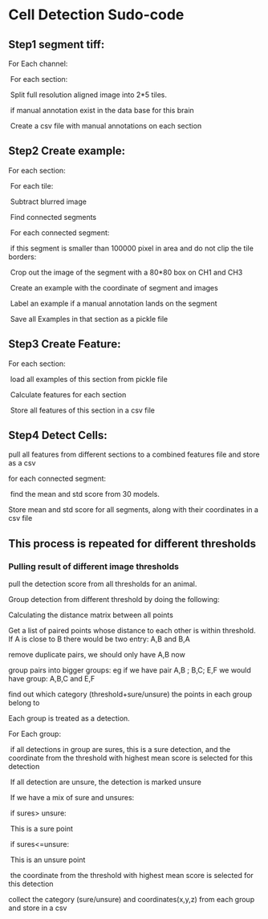 # Cell Detection Sudo-code

## Step1 segment tiff:

For Each channel:

​      For each section:

​            Split full resolution aligned image into 2*5 tiles.

​            if manual annotation exist in the data base for this brain

​                 Create a csv file with manual annotations on each section

## Step2 Create example:

For each section:

​    For each tile:

​           Subtract blurred image

​            Find connected segments

​            For each connected segment:

​                   if this segment is smaller than 100000 pixel in area and do not clip the tile borders:

​                       Crop out the image of the segment with a 80*80 box on CH1 and CH3

​                        Create an example with the coordinate of segment and images

​                        Label an example if a manual annotation lands on the segment

​        Save all Examples in that section as a pickle file

## Step3 Create Feature:

For each section:

​     load all examples of this section from pickle file

​     Calculate features for each section

​      Store all features of this section in a csv file

## Step4 Detect Cells:

pull all features from different sections to a combined features file and store as a csv

for each connected segment:

​       find the mean and std score from 30 models.

 Store mean and std score for all segments, along with their coordinates in a csv file



## This process is repeated for different thresholds

### Pulling result of different image thresholds

pull the detection score from all thresholds for an animal.

Group detection from different threshold by doing the following:

Calculating the distance matrix between all points

Get a list of paired points whose distance to each other is within threshold.  If A is close to B there would be two entry: A,B and B,A

remove duplicate pairs, we should only have A,B now

group pairs into bigger groups: eg if we have pair A,B ; B,C; E,F we would have group: A,B,C and E,F

find out which category (threshold+sure/unsure) the points in each group belong to

Each group is treated as a detection.

For Each group:

​    if all detections in group are sures, this is a sure detection, and the coordinate from the threshold with highest mean score is selected for this detection

​    If all detection are unsure, the detection is marked unsure

​    If we have a mix of sure and unsures:

​            if sures> unsure:

​                  This is a sure point

​            if sures<=unsure:

​                   This is an unsure point

​    the coordinate from the threshold with highest mean score is selected for this detection

collect the category (sure/unsure) and coordinates(x,y,z) from each group and store in a csv 